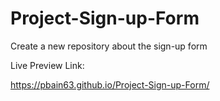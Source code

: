 # Project-Sign-up-Form
Create a new repository about the sign-up form


Live Preview Link:

https://pbain63.github.io/Project-Sign-up-Form/
